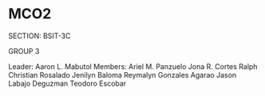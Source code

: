 # MCO2
SECTION: BSIT-3C

GROUP 3 

Leader:
   Aaron L. Mabutol
Members:
   Ariel M. Panzuelo 
   Jona R. Cortes
   Ralph Christian Rosalado 
   Jenilyn Baloma 
   Reymalyn Gonzales Agarao
   Jason Labajo Deguzman
   Teodoro Escobar

